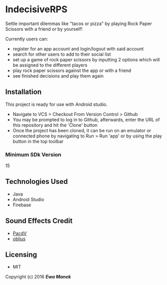 # IndecisiveRPS
Settle important dilemmas like "tacos or pizza" by playing Rock Paper Scissors with a friend or by yourself!

Currently users can:
* register for an app account and login/logout with said account
* search for other users to add to their social list
* set up a game of rock paper scissors by inputting 2 options which will be assigned to the different players
* play rock paper scissors against the app or with a friend
* see finished decisions and play them again

## Installation

This project is ready for use with Android studio.  
* Navigate to VCS > Checkout From Version Control > Github
* You may be prompted to log in to Github, afterwards, enter the URL of this repository and hit the 'Clone' button
* Once the project has been cloned, it can be run on an emulator or connected phone by navigating to Run > Run 'app' or by using the play button in the top toolbar

### Minimum SDk Version 

15

## Technologies Used

* Java
* Android Studio
* Firebase


## Sound Effects Credit

* [PacdV](http://www.pacdv.com/sounds/)
* [oblius](http://www.planetoblius.27south.com)

## Licensing

* MIT

Copyright (c) 2016 **_Ewa Manek_**
